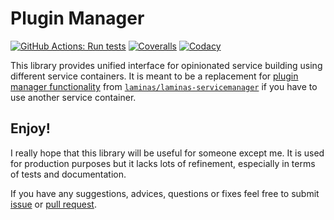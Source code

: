 # Plugin Manager

[![GitHub Actions: Run tests](https://github.com/Articus/PluginManager/workflows/Run%20tests/badge.svg)](https://github.com/Articus/PluginManager/actions?query=workflow%3A%22Run+tests%22)
[![Coveralls](https://coveralls.io/repos/github/Articus/PluginManager/badge.svg?branch=master)](https://coveralls.io/github/Articus/PluginManager?branch=master)
[![Codacy](https://app.codacy.com/project/badge/Grade/b0ce29da2fe246ff8342dcf388387b06)](https://app.codacy.com/gh/Articus/PluginManager/dashboard?utm_source=gh&utm_medium=referral&utm_content=&utm_campaign=Badge_grade)

This library provides unified interface for opinionated service building using different service containers. 
It is meant to be a replacement for [plugin manager functionality](https://docs.laminas.dev/laminas-servicemanager/plugin-managers/) from [`laminas/laminas-servicemanager`](https://packagist.org/packages/laminas/laminas-servicemanager) if you have to use another service container. 

## Enjoy!
I really hope that this library will be useful for someone except me.
It is used for production purposes but it lacks lots of refinement, especially in terms of tests and documentation.

If you have any suggestions, advices, questions or fixes feel free to submit [issue](https://github.com/Articus/PluginManager/issues/new) or [pull request](https://github.com/Articus/PluginManager/compare).
